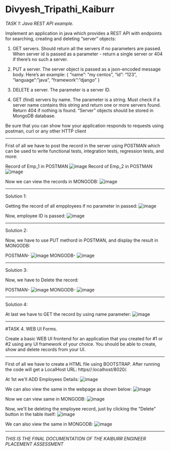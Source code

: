 # Divyesh_Tripathi_Kaiburr

_TASK 1: Java REST API example._

Implement an application in java which provides a REST API with endpoints for searching, creating and deleting “server” objects:

1. GET servers. Should return all the servers if no parameters are passed. When server id is passed as a parameter - return a single server or 404 if there’s no such a server. 

2.  PUT a server. The server object is passed as a json-encoded message body. Here’s an example: 
{ 
“name”: ”my centos”, 
“id”: “123”, 
“language”:”java”, 
“framework”:”django” 
} 

3. DELETE a server. The parameter is a server ID.

4. GET (find) servers by name. The parameter is a string. Must check if a server name contains this string and return one or more servers found. Return 404 if nothing is found. “Server” objects should be stored in MongoDB database. 

Be sure that you can show how your application responds to requests using postman, curl or any other HTTP client


*************************************************************************************


Frist of all we have to post the record in the server using POSTMAN which can be used to write functional tests, integration tests, regression tests, and more:

Record of Emp_1 in POSTMAN
![image](https://user-images.githubusercontent.com/63108640/228601888-15da322a-6657-45f9-acc7-93a1de437c47.png)
Record of Emp_2 in POSTMAN
![image](https://user-images.githubusercontent.com/63108640/228602089-1823e027-cfdc-4816-b515-849a55c4a223.png)

Now we can view the records in MONGODB:
![image](https://user-images.githubusercontent.com/63108640/228602784-7d1d3ce2-e96d-4e92-bdf8-6f239bd8bd2f.png)

**********************************************

Solution 1:

Getting the record of all empployees if no parameter in passed:
![image](https://user-images.githubusercontent.com/63108640/228603763-92e0a84c-2f87-45ab-a0e7-8de9e4f636e1.png)

Now, employee ID is passed:
![image](https://user-images.githubusercontent.com/63108640/228603968-aaf79b4d-ec58-464b-ba64-847376fd6112.png)

**********************************************

Solution 2:

Now, we have to use PUT methord in POSTMAN, and display the result in MONGODB:

POSTMAN-
![image](https://user-images.githubusercontent.com/63108640/228604424-c0e948d4-14db-4464-a654-8cd5886f6188.png)
MONGODB-
![image](https://user-images.githubusercontent.com/63108640/228604747-f1ae64fa-2fab-4a26-88db-2c106ec4d724.png)

**********************************************

Solution 3:

Now, we have to Delete the record:

POSTMAN-
![image](https://user-images.githubusercontent.com/63108640/228605293-a4771b3e-90de-4763-8429-9ee2cad8e62f.png)
MONGODB-
![image](https://user-images.githubusercontent.com/63108640/228605397-52551d5a-2202-4429-b412-12a4d48aec6e.png)

**********************************************

Solution 4:

At last we have to GET the record by using name parameter:
![image](https://user-images.githubusercontent.com/63108640/228605706-5c0c62cd-88ff-42d2-8019-0a795653e61e.png)

*******************************************

#TASK 4. WEB UI Forms.

Create a basic WEB UI frontend for an application that you created for #1 or #2 using any UI framework of your choice. You should be able to create, show and delete records from your UI.

*********************************************

First of all we have to create a HTML file using BOOTSTRAP. After running the code will get a LocalHost URL: https//:localhost/8020/.

At 1st we'll ADD Employees Details:
![image](https://user-images.githubusercontent.com/63108640/228610735-6ee404b2-f19e-451b-b156-eeaff49343e5.png)

We can also view the same in the webpage as shown below:
![image](https://user-images.githubusercontent.com/63108640/228610945-96cb319b-71f7-405d-b017-357635f69331.png)

Now we can view same in MONGODB:
![image](https://user-images.githubusercontent.com/63108640/228611076-be62c74b-2b5f-4368-9579-814dc391785c.png)

Now, we'll be deleting the employee record, just by clicking the "Delete" button in the table itself:
![image](https://user-images.githubusercontent.com/63108640/228611574-19a82e72-eb97-4f93-9bd6-9d3f5357220d.png)

We can also view the same in MONGODB:
![image](https://user-images.githubusercontent.com/63108640/228611675-84010b48-4b59-48ac-bcdc-990832be9de9.png)

**************************************************************

*THIS IS THE FINAL DOCUMENTATION OF THE KAIBURR ENGINEER PLACEMENT ASSESSMENT*
